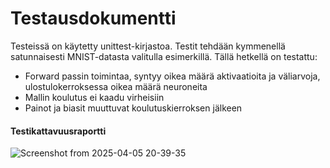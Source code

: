# Testausdokumentti

Testeissä on käytetty unittest-kirjastoa. Testit tehdään kymmenellä satunnaisesti MNIST-datasta valitulla esimerkillä. Tällä hetkellä on testattu:

- Forward passin toimintaa, syntyy oikea määrä aktivaatioita ja väliarvoja, ulostulokerroksessa oikea määrä neuroneita
- Mallin koulutus ei kaadu virheisiin
- Painot ja biasit muuttuvat koulutuskierroksen jälkeen

#### Testikattavuusraportti
![Screenshot from 2025-04-05 20-39-35](https://github.com/user-attachments/assets/9b20863d-6baf-408b-9e70-d60d42dd13e2)

